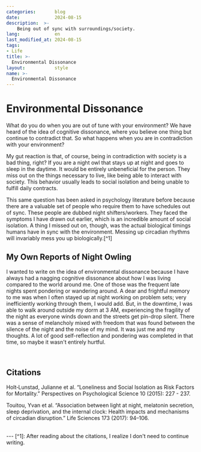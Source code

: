 ```yaml
---
categories:       blog
date:             2024-08-15
description:  >-
    Being out of sync with surroundings/society.
lang:             en
last_modified_at: 2024-08-15
tags:
- Life
title: >-
  Environmental Dissonance
layout:           style
name: >-
  Environmental Dissonance
---
```

# Environmental Dissonance

What do you do when you are out of tune with your environment? We have heard of the idea of cognitive dissonance, where you believe one thing but continue to contradict that. So what happens when you are in contradiction with your environment?

My gut reaction is that, of course, being in contradiction with society is a bad thing, right? If you are a night owl that stays up at night and goes to sleep in the daytime. It would be entirely unbeneficial for the person. They miss out on the things necessary to live, like being able to interact with society. This behavior usually leads to social isolation and being unable to fulfill daily contracts.

This same question has been asked in psychology literature before because there are a valuable set of people who require them to have schedules out of sync. These people are dubbed night shifters/workers. They faced the symptoms I have drawn out earlier, which is an incredible amount of social isolation. A thing I missed out on, though, was the actual biological timings humans have in sync with the environment. Messing up circadian rhythms will invariably mess you up biologically.[^1]

## My Own Reports of Night Owling

I wanted to write on the idea of environmental dissonance because I have always had a nagging cognitive dissonance about how I was living compared to the world around me. One of those was the frequent late nights spent pondering or wandering around. A dear and frightful memory to me was when I often stayed up at night working on problem sets; very inefficiently working through them, I would add. But, in the downtime, I was able to walk around outside my dorm at 3 AM, experiencing the fragility of the night as everyone winds down and the streets get pin-drop silent. There was a sense of melancholy mixed with freedom that was found between the silence of the night and the noise of my mind. It was just me and my thoughts. A lot of good self-reflection and pondering was completed in that time, so maybe it wasn't entirely hurtful.

<br/>

## Citations

Holt‐Lunstad, Julianne et al. “Loneliness and Social Isolation as Risk Factors for Mortality.” Perspectives on Psychological Science 10 (2015): 227 - 237.

Touitou, Yvan et al. “Association between light at night, melatonin secretion, sleep deprivation, and the internal clock: Health impacts and mechanisms of circadian disruption.” Life Sciences 173 (2017): 94–106.

<br/>
---
[^1]: After reading about the citations, I realize I don't need to continue writing.
